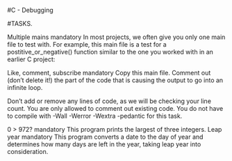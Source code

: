 #C - Debugging

#TASKS.

Multiple mains mandatory In most projects, we often give you only one main file to test with. For example, this main file is a test for a postitive_or_negative() function similar to the one you worked with in an earlier C project:


Like, comment, subscribe mandatory Copy this main file. Comment out (don’t delete it!) the part of the code that is causing the output to go into an infinite loop.


Don’t add or remove any lines of code, as we will be checking your line count. You are only allowed to comment out existing code. You do not have to compile with -Wall -Werror -Wextra -pedantic for this task.


0 > 972? mandatory This program prints the largest of three integers.
Leap year mandatory This program converts a date to the day of year and determines how many days are left in the year, taking leap year into consideration.

